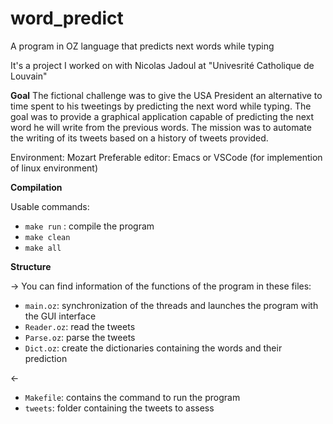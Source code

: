 # word_predict
A program in OZ language that predicts next words while typing

It's a project I worked on with Nicolas Jadoul at "Univesrité Catholique de Louvain"

**Goal**
The fictional challenge was to give the USA President an alternative to time spent to his tweetings by predicting the next word while typing.
The goal was to provide a graphical application capable of predicting the next word he will write from the previous words. 
The mission was to automate the writing of its tweets based on a history of tweets provided.

Environment: Mozart
Preferable editor: Emacs or VSCode (for implemention of linux environment)

**Compilation**

Usable commands:

* ``make run`` : compile the program
* ``make clean``
* ``make all``


**Structure**

-> You can find information of the functions of the program in these files:

* ``main.oz``: synchronization of the threads and launches the program with the GUI interface
* ``Reader.oz``: read the tweets
* ``Parse.oz``: parse the tweets
* ``Dict.oz``: create the dictionaries containing the words and their prediction

<-

* ``Makefile``: contains the command to run the program
* ``tweets``: folder containing the tweets to assess
